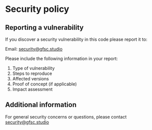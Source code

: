 # Security policy

## Reporting a vulnerability

If you discover a security vulnerability in this code please report it to:

Email: [security@gfsc.studio](mailto:security@gfsc.studio)

Please include the following information in your report:

1. Type of vulnerability
2. Steps to reproduce
3. Affected versions
4. Proof of concept (if applicable)
5. Impact assessment

## Additional information

For general security concerns or questions, please contact [security@gfsc.studio](mailto:security@gfsc.studio)
